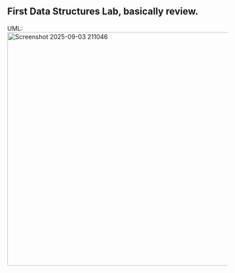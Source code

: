## First Data Structures Lab, basically review.

UML: <img width="661" height="534" alt="Screenshot 2025-09-03 211046" src="https://github.com/user-attachments/assets/c8b2abe2-1351-4f1b-a926-ab81b02c5a7a" />
